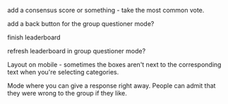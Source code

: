 add a consensus score or something - take the most common vote.

add a back button for the group questioner mode?

finish leaderboard

refresh leaderboard in group questioner mode?

Layout on mobile - sometimes the boxes aren't next to the corresponding text when you're selecting categories.

Mode where you can give a response right away. People can admit that they were wrong to the group if they like.
